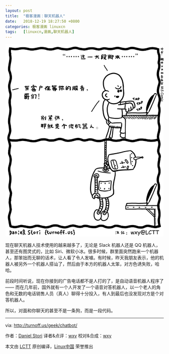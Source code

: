 ```yaml
---
layout: post
title:	"极客漫画：聊天机器人"
date:	2018-12-19 18:27:50 +0800 
categories:	极客漫画 linuxcn 
tags:	[linuxcn,漫画,聊天机器人]
---
```



![](/Asserts/Images/album/201812/19/182712jtecc8s8cq7l4lot.png)


现在聊天机器人技术使用的越来越多了，无论是 Slack 机器人还是 QQ 机器人，甚至还有图灵式的，比如 Siri、微软小冰。很多时候，群里面突然跑来一个机器人，那笨拙而无聊的话术，让人看了令人发噱。有时候，昨天我朋友表示，他的机器人被另外一个机器人搭讪了，然后由于本方的机器人太笨，对方色诱失败，哈哈。


前段时间听说，现在你接到的广告电话都不是人打的了，是自动语音机器人程序了 —— 而在几年前，国外就有一个人开发了一个语音对答机器人，以一个老人的角色和无数的电话销售人员（真人）聊得十分投入，有人到最后也没发现对方是个对答机器人。


所以，对面和你聊天的甚至不是一条狗，而是一段代码。




---


via: <http://turnoff.us/geek/chatbot/>


作者：[Daniel Stori](http://turnoff.us/about/) 译者&点评：[wxy](https://github.com/wxy) 校对&合成：[wxy](https://github.com/wxy)


本文由 [LCTT](https://github.com/LCTT/TranslateProject) 原创编译，[Linux中国](https://linux.cn/) 荣誉推出
